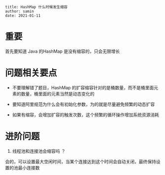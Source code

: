 ```properties
title: HashMap 什么时候发生缩容
author: samin
date: 2021-01-11 
```

# 重要

首先要知道 Java 的HashMap 是没有缩容的，只会无限增长

# 问题相关要点

- 不要理解错了题目，HashMap 的扩容缩容针对的是桶数量，而不是桶里面元素的数量，桶里面的元素当然是动态变化的

- 要知道阿里规范为什么会有初始化参数，为的就是尽量避免频繁的动态扩容

- 如果有缩容，会增加扩容的触发次数，这个频繁的循环操作增加系统资源消耗

# 进阶问题

1. 线程池和连接池会缩容吗 ？

会的，可以设置最大空闲时间，当某个连接达到这个时间会自动关闭，最终保持设置的池最小连接数
